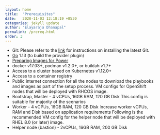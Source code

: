 ```yaml
---
layout: home
title:  "Prerequisites"
date:   2020-11-03 12:18:19 +0530
categories: jekyll update
author: "Elayaraja Dhanapal"
permalink: /prereq.html
order: 3
---
```


* Git: Please refer to the [link](https://git-scm.com/book/en/v2/Getting-Started-Installing-Git) for instructions on installing the latest Git.
* [Go](https://golang.org/doc/install) 1.13 (to build the provider plugin)
* [Preparing Images for Power](https://github.com/ocp-power-automation/ocp4-upi-kvm/blob/master/docs/prepare-images.md)
* docker v17.03+, podman v1.2.0+, or buildah v1.7+
* Access to a cluster based on Kubernetes v1.12.0+
* Access to a container registry
* Public internet connection for all the nodes to download the playbooks and images as part of the setup process.
VM configs for OpenShift nodes that will be deployed with RHCOS image.
* Bootstrap, Master - 4 vCPUs, 16GB RAM, 120 GB Disk
This config is suitable for majority of the scenarios
* Worker - 4 vCPUs, 16GB RAM, 120 GB Disk
Increase worker vCPUs, RAM and Disk based on application requirements
Following is the recommended VM config for the helper node that will be deployed with RHEL 8.0 (or later) image.
* Helper node (bastion) - 2vCPUs, 16GB RAM, 200 GB Disk